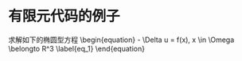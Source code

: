 有限元代码的例子
===============

求解如下的椭圆型方程
\begin{equation}
	- \Delta u = f(x), x \in \Omega \belongto R^3
	\label{eq_1}
\end{equation}
